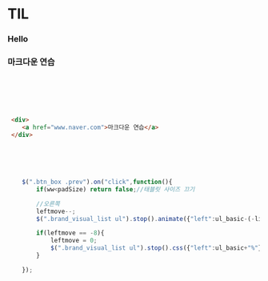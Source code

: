 # TIL

### Hello



### 마크다운 연습
<br/>
<br/>
<br/>
<br/>

```html
 <div>
    <a href="www.naver.com">마크다운 연습</a>
 </div>
```

<br/>
<br/>
<br/>


```javascript
    $(".btn_box .prev").on("click",function(){
        if(ww<padSize) return false;//태블릿 사이즈 끄기

        //오른쪽
        leftmove--;
        $(".brand_visual_list ul").stop().animate({"left":ul_basic-(-liww*leftmove)+"%"},300);

        if(leftmove == -8){
            leftmove = 0;
            $(".brand_visual_list ul").stop().css({"left":ul_basic+"%"});
        }

    });
```